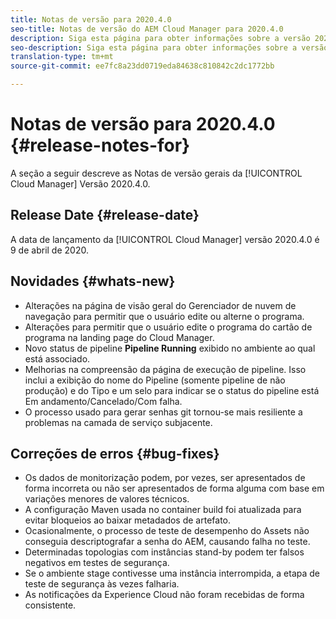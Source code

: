 ```yaml
---
title: Notas de versão para 2020.4.0
seo-title: Notas de versão do AEM Cloud Manager para 2020.4.0
description: Siga esta página para obter informações sobre a versão 2020.4.0 do Cloud Manager
seo-description: Siga esta página para obter informações sobre a versão 2020.4.0 do AEM Cloud Manager
translation-type: tm+mt
source-git-commit: ee7fc8a23dd0719eda84638c810842c2dc1772bb

---
```


# Notas de versão para 2020.4.0 {#release-notes-for}

A seção a seguir descreve as Notas de versão gerais da [!UICONTROL Cloud Manager] Versão 2020.4.0.

## Release Date {#release-date}

A data de lançamento da [!UICONTROL Cloud Manager] versão 2020.4.0 é 9 de abril de 2020.

## Novidades {#whats-new}

* Alterações na página de visão geral do Gerenciador de nuvem de navegação para permitir que o usuário edite ou alterne o programa.
* Alterações para permitir que o usuário edite o programa do cartão de programa na landing page do Cloud Manager.
* Novo status de pipeline **Pipeline Running** exibido no ambiente ao qual está associado.
* Melhorias na compreensão da página de execução de pipeline. Isso inclui a exibição do nome do Pipeline (somente pipeline de não produção) e do Tipo e um selo para indicar se o status do pipeline está Em andamento/Cancelado/Com falha.
* O processo usado para gerar senhas git tornou-se mais resiliente a problemas na camada de serviço subjacente.

## Correções de erros {#bug-fixes}

* Os dados de monitorização podem, por vezes, ser apresentados de forma incorreta ou não ser apresentados de forma alguma com base em variações menores de valores técnicos.
* A configuração Maven usada no container build foi atualizada para evitar bloqueios ao baixar metadados de artefato.
* Ocasionalmente, o processo de teste de desempenho do Assets não conseguia descriptografar a senha do AEM, causando falha no teste.
* Determinadas topologias com instâncias stand-by podem ter falsos negativos em testes de segurança.
* Se o ambiente stage contivesse uma instância interrompida, a etapa de teste de segurança às vezes falharia.
* As notificações da Experience Cloud não foram recebidas de forma consistente.

